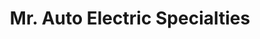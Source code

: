 ---
title: "Mr. Auto Electric Specialties"
url: /sacramento/mr-auto-electric-specialties/
shop: Autowerkstatt
---
